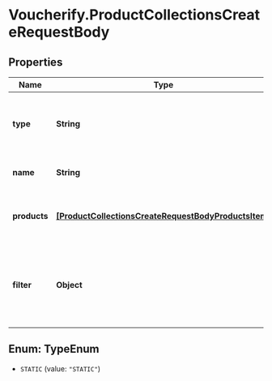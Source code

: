 # Voucherify.ProductCollectionsCreateRequestBody

## Properties

Name | Type | Description | Notes
------------ | ------------- | ------------- | -------------
**type** | **String** | Show that the product collection is static (manually selected products). | [optional] [default to &#39;STATIC&#39;]
**name** | **String** | Unique user-defined product collection name. | [optional] 
**products** | [**[ProductCollectionsCreateRequestBodyProductsItem]**](ProductCollectionsCreateRequestBodyProductsItem.md) | Defines a set of products for a &#x60;STATIC&#x60; product collection type. | [optional] 
**filter** | **Object** | Defines a set of criteria and boundary conditions for an &#x60;AUTO_UPDATE&#x60; product collection type. | [optional] 



## Enum: TypeEnum


* `STATIC` (value: `"STATIC"`)




